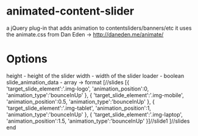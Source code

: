 animated-content-slider
=======================
a jQuery plug-in that adds animation to contentsliders/banners/etc
it uses the animate.css from Dan Eden -> http://daneden.me/animate/

<h1>Options</h1>

height - height of the slider
width - width of the slider
loader - boolean
slide_animation_data - array
 -> format
[//slides
  					[{
							'target_slide_element':'.img-logo',
							'animation_position':0,
			            	'animation_type':'bounceInUp'
							},
						{
							'target_slide_element':'.img-mobile',
							'animation_position':0.5,
			            	'animation_type':'bounceInUp'
							},
						{
							'target_slide_element':'.img-tablet',
							'animation_position':1,
			            	'animation_type':'bounceInUp'
							},
						{
							'target_slide_element':'.img-laptop',
							'animation_position':1.5,
			            	'animation_type':'bounceInUp'
							}]//slide1
      ]//slides end
